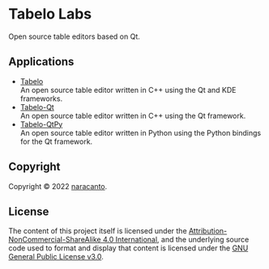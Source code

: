 
# Tabelo Labs

Open source table editors based on Qt.


## Applications

- [Tabelo](https://github.com/tabelolabs/tabelo)  
  An open source table editor written in C++ using the Qt and KDE frameworks.
- [Tabelo-Qt](https://github.com/tabelolabs/tabelo-qt)  
  An open source table editor written in C++ using the Qt framework.
- [Tabelo-QtPy](https://github.com/tabelolabs/tabelo-qtpy)  
  An open source table editor written in Python using the Python bindings for the Qt framework.


## Copyright

Copyright &copy; 2022 [naracanto](https://naracanto.com).


## License

The content of this project itself is licensed under the [Attribution-NonCommercial-ShareAlike 4.0 International](https://creativecommons.org/licenses/by-nc-sa/4.0/), and the underlying source code used to format and display that content is licensed under the [GNU General Public License v3.0](LICENSE).
